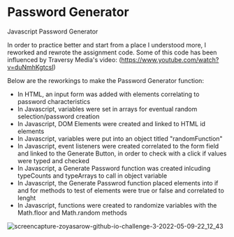 # Password Generator
Javascript Password Generator 

In order to practice better and start from a place I understood more, I reworked and rewrote the assignment code.
Some of this code has been influenced by Traversy Media's video: 
(https://www.youtube.com/watch?v=duNmhKgtcsI)

Below are the reworkings to make the Password Generator function:

  * In HTML, an input form was added with elements correlating to password characteristics
  * In Javascript, variables were set in arrays for eventual random selection/password creation
  * In Javascript, DOM Elements were created and linked to HTML id elements
  * In Javascript, variables were put into an object titled "randomFunction" 
  * In Javascript, event listeners were created correlated to the form field and linked to the Generate Button, in order to check with a click if values were typed and checked
  * In Javascript, a Generate Password function was created inlcuding typeCounts and typeArrays to call in object variable
  * In Javascript, the Generate Passwrod function placed elements into if and for methods to test of elements were true or false and correlated to lenght
  * In Javascript, functions were created to randomize variables with the Math.floor and Math.random methods 
  
![screencapture-zoyasarow-github-io-challenge-3-2022-05-09-22_12_43](https://user-images.githubusercontent.com/101853202/167541286-a2894faf-55bb-4625-87c8-8476bb215d84.png)
